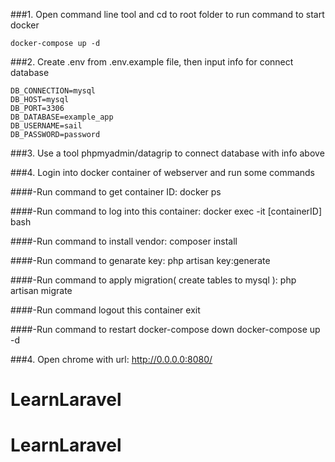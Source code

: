###1. Open command line tool and cd to root folder to run command to start docker

    docker-compose up -d

###2. Create .env from .env.example file, then input info for connect database

    DB_CONNECTION=mysql
    DB_HOST=mysql
    DB_PORT=3306
    DB_DATABASE=example_app
    DB_USERNAME=sail
    DB_PASSWORD=password


###3. Use a tool phpmyadmin/datagrip to connect database with info above

###4. Login into docker container of webserver and run some commands

####-Run command to get container ID:
    docker ps

####-Run command to log into this container:
    docker exec -it [containerID] bash

####-Run command to install vendor:
    composer install

####-Run command to genarate key:
    php artisan key:generate

####-Run command to apply migration( create tables to mysql ):
    php artisan migrate

####-Run command logout this container
    exit

####-Run command to restart
    docker-compose down
    docker-compose up -d

###4. Open chrome with url:
   http://0.0.0.0:8080/


# LearnLaravel
# LearnLaravel
